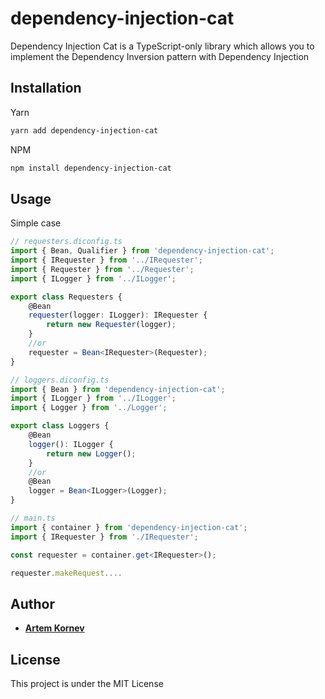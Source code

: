 # dependency-injection-cat

Dependency Injection Cat is a TypeScript-only library which allows you to implement
the Dependency Inversion pattern with Dependency Injection

## Installation
Yarn
```bash
yarn add dependency-injection-cat
```
NPM
```bash
npm install dependency-injection-cat
```

## Usage
Simple case
```typescript
// requesters.diconfig.ts
import { Bean, Qualifier } from 'dependency-injection-cat';
import { IRequester } from '../IRequester';
import { Requester } from '../Requester';
import { ILogger } from '../ILogger';

export class Requesters {
    @Bean
    requester(logger: ILogger): IRequester {
        return new Requester(logger);
    }
    //or
    requester = Bean<IRequester>(Requester);
}

// loggers.diconfig.ts
import { Bean } from 'dependency-injection-cat';
import { ILogger } from '../ILogger';
import { Logger } from '../Logger';

export class Loggers {
    @Bean
    logger(): ILogger {
        return new Logger();
    }
    //or
    @Bean
    logger = Bean<ILogger>(Logger);
}

// main.ts
import { container } from 'dependency-injection-cat';
import { IRequester } from './IRequester';

const requester = container.get<IRequester>();

requester.makeRequest....
```
## Author
* [**Artem Kornev**](https://github.com/artem1458)

## License
This project is under the MIT License
